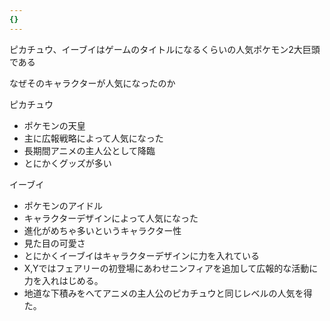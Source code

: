 ```yaml
---
{}
---
```

  

ピカチュウ、イーブイはゲームのタイトルになるくらいの人気ポケモン2大巨頭である

なぜそのキャラクターが人気になったのか

ピカチュウ

- ポケモンの天皇
- 主に広報戦略によって人気になった
- 長期間アニメの主人公として降臨
- とにかくグッズが多い

イーブイ

- ポケモンのアイドル
- キャラクターデザインによって人気になった
- 進化がめちゃ多いというキャラクター性
- 見た目の可愛さ
- とにかくイーブイはキャラクターデザインに力を入れている
- X,Yではフェアリーの初登場にあわせニンフィアを追加して広報的な活動に力を入れはじめる。
- 地道な下積みをへてアニメの主人公のピカチュウと同じレベルの人気を得た。